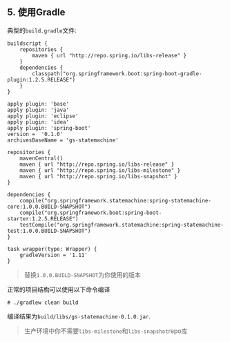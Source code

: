 ## 5. 使用Gradle

典型的`build.gradle`文件:

```
buildscript {
    repositories {
        maven { url "http://repo.spring.io/libs-release" }
    }
    dependencies {
        classpath("org.springframework.boot:spring-boot-gradle-plugin:1.2.5.RELEASE")
    }
}

apply plugin: 'base'
apply plugin: 'java'
apply plugin: 'eclipse'
apply plugin: 'idea'
apply plugin: 'spring-boot'
version =  '0.1.0'
archivesBaseName = 'gs-statemachine'

repositories {
    mavenCentral()
    maven { url "http://repo.spring.io/libs-release" }
    maven { url "http://repo.spring.io/libs-milestone" }
    maven { url "http://repo.spring.io/libs-snapshot" }
}

dependencies {
    compile("org.springframework.statemachine:spring-statemachine-core:1.0.0.BUILD-SNAPSHOT")
    compile("org.springframework.boot:spring-boot-starter:1.2.5.RELEASE")
    testCompile("org.springframework.statemachine:spring-statemachine-test:1.0.0.BUILD-SNAPSHOT")
}

task wrapper(type: Wrapper) {
    gradleVersion = '1.11'
}
```
> 替换`1.0.0.BUILD-SNAPSHOT`为你使用的版本

正常的项目结构可以使用以下命令编译

```
# ./gradlew clean build
```

编译结果为`build/libs/gs-statemachine-0.1.0.jar`.

> 生产环境中你不需要`libs-milestone`和`libs-snapshot`repo库



